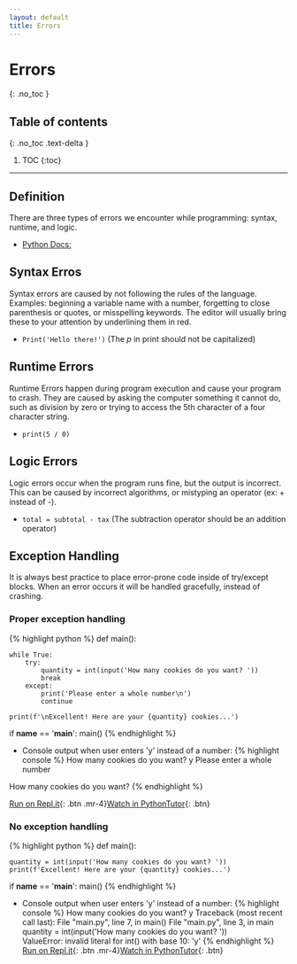 ```yaml
---
layout: default
title: Errors
---
```


# Errors
{: .no_toc }
## Table of contents
{: .no_toc .text-delta }

1. TOC
{:toc}

---

## Definition
There are three types of errors we encounter while programming: syntax, runtime, and logic. 
- [Python Docs: ]()

## Syntax Erros
Syntax errors are caused by not following the rules of the language. Examples: beginning a variable name with a number, forgetting to close parenthesis or quotes, or misspelling keywords. The editor will usually bring these to your attention by underlining them in red.
- ```Print('Hello there!')``` (The *p* in print should not be capitalized)

## Runtime Errors
Runtime Errors happen during program execution and cause your program to crash. They are caused by asking the computer something it cannot do, such as division by zero or trying to access the 5th character of a four character string.
- ```print(5 / 0)```

## Logic Errors
Logic errors occur when the program runs fine, but the output is incorrect. This can be caused by incorrect algorithms, or mistyping an operator (ex: + instead of -).
- ```total = subtotal - tax```  (The subtraction operator should be an addition operator)

## Exception Handling
It is always best practice to place error-prone code inside of try/except blocks. When an error occurs it will be handled gracefully, instead of crashing.

### Proper exception handling
{% highlight python %}
def main():
    
    while True:
        try:
            quantity = int(input('How many cookies do you want? '))
            break
        except:
            print('Please enter a whole number\n')
            continue
    
    print(f'\nExcellent! Here are your {quantity} cookies...')

if __name__ == '__main__':
    main()
{% endhighlight %}
- Console output when user enters 'y' instead of a number:
{% highlight console %}
How many cookies do you want? y
Please enter a whole number

How many cookies do you want? 
{% endhighlight %}

[Run on Repl.it](https://repl.it/@bianca_ruiz/exception-handling#main.py){: .btn .mr-4}[Watch in PythonTutor](http://www.pythontutor.com/visualize.html#code=def%20main%28%29%3A%0A%20%20%20%20%0A%20%20%20%20while%20True%3A%0A%20%20%20%20%20%20%20%20try%3A%0A%20%20%20%20%20%20%20%20%20%20%20%20quantity%20%3D%20int%28input%28'How%20many%20cookies%20do%20you%20want%3F%20'%29%29%0A%20%20%20%20%20%20%20%20%20%20%20%20break%0A%20%20%20%20%20%20%20%20except%3A%0A%20%20%20%20%20%20%20%20%20%20%20%20print%28'Please%20enter%20a%20whole%20number%5Cn'%29%0A%20%20%20%20%20%20%20%20%20%20%20%20continue%0A%20%20%20%20%0A%20%20%20%20print%28f'%5CnExcellent!%20Here%20are%20your%20%7Bquantity%7D%20cookies...'%29%0A%0Aif%20__name__%20%3D%3D%20'__main__'%3A%0A%20%20%20%20main%28%29&cumulative=false&curInstr=0&heapPrimitives=nevernest&mode=display&origin=opt-frontend.js&py=3&rawInputLstJSON=%5B%5D&textReferences=false){: .btn}

### No exception handling
{% highlight python %}
def main():
    
    quantity = int(input('How many cookies do you want? '))   
    print(f'Excellent! Here are your {quantity} cookies...')

if __name__ == '__main__':
    main()
{% endhighlight %}
- Console output when user enters 'y' instead of a number:
{% highlight console %}
How many cookies do you want? y
Traceback (most recent call last):
  File "main.py", line 7, in <module>
    main()
  File "main.py", line 3, in main
    quantity = int(input('How many cookies do you want? '))   
ValueError: invalid literal for int() with base 10: 'y'
{% endhighlight %}
[Run on Repl.it](https://repl.it/@bianca_ruiz/no-exception-handling#main.py){: .btn .mr-4}[Watch in PythonTutor](http://www.pythontutor.com/visualize.html#code=def%20main%28%29%3A%0A%20%20%20%20%0A%20%20%20%20quantity%20%3D%20int%28input%28'How%20many%20cookies%20do%20you%20want%3F%20'%29%29%20%20%20%0A%20%20%20%20print%28f'Excellent!%20Here%20are%20your%20%7Bquantity%7D%20cookies...'%29%0A%0Aif%20__name__%20%3D%3D%20'__main__'%3A%0A%20%20%20%20main%28%29&cumulative=false&curInstr=0&heapPrimitives=nevernest&mode=display&origin=opt-frontend.js&py=3&rawInputLstJSON=%5B%5D&textReferences=false){: .btn}


